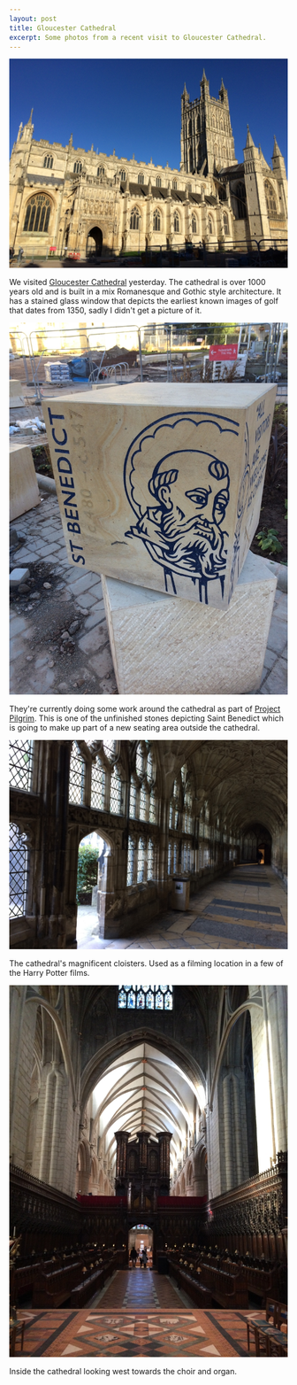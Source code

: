 ```yaml
---
layout: post
title: Gloucester Cathedral
excerpt: Some photos from a recent visit to Gloucester Cathedral.
---
```


[![Outside of Gloucester Cathedral](/photos/gloucester-cathedral-outside.jpg)](/photos/gloucester-cathedral-outside.jpg)

We visited [Gloucester Cathedral](http://www.gloucestercathedral.org.uk/) yesterday. The cathedral is over 1000 years old and is built in a mix Romanesque and Gothic style architecture. It has a stained glass window that depicts the earliest known images of golf that dates from 1350, sadly I didn't get a picture of it.

[![St. Benedict on a stone outside Gloucester Cathedral](/photos/gloucester-cathedral-st-benedict.jpg)](/photos/gloucester-cathedral-st-benedict.jpg)

They're currently doing some work around the cathedral as part of [Project Pilgrim](http://www.gloucestercathedral.org.uk/project-pilgrim/). This is one of the unfinished stones depicting Saint Benedict which is going to make up part of a new seating area outside the cathedral.

[![Gloucester Cathedral cloisters](/photos/gloucester-cathedral-cloisters.jpg)](/photos/gloucester-cathedral-cloisters.jpg)

The cathedral's magnificent cloisters. Used as a filming location in a few of the Harry Potter films.

[![Inside of Gloucester Cathedral](/photos/gloucester-cathedral-inside.jpg)](/photos/gloucester-cathedral-inside.jpg)

Inside the cathedral looking west towards the choir and organ.
